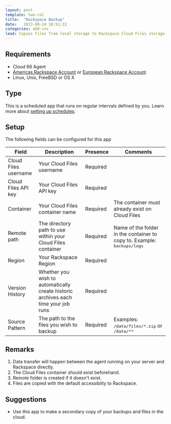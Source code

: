 ```yaml
---
layout: post
template: two-col
title:  "Rackspace Backup"
date:   2013-09-24 10:51:22
categories: add-ins
lead: Copies files from local storage to Rackspace Cloud Files storage directly. It can keep multiple versions of the file in Cloud Files
---
```



## Requirements
- Cloud 66  Agent
- [Americas Rackspace Account](https://manage.rackspacecloud.com) or [European Rackspace Account](https://lon.manage.rackspacecloud.com)
- Linux, Unix, FreeBSD or OS X


## Type
This is a scheduled app that runs on regular intervals defined by you. Learn more about [setting up schedules](/add-ins/settingup-schedules.html).

## Setup
The following fields can be configured for this app

<table class='table table-bordered table-striped'>
	<thead>
		<tr>
			<th>Field</th>
			<th>Description</th>
			<th>Presence</th>
			<th>Comments</th>
		</tr>
	</thead>
	<tbody>
		<tr>
			<td>Cloud Files username</td>
			<td>Your Cloud Files username</td>
			<td><span class='label label-important'>Required</span></td>
			<td></td>
		</tr>
		<tr>
			<td>Cloud Files API key</td>
			<td>Your Cloud Files API key</td>
			<td><span class='label label-important'>Required</span></td>
			<td></td>
		</tr>
		<tr>
			<td>Container</td>
			<td>Your Cloud Files container name</td>
			<td><span class='label label-important'>Required</span></td>
			<td>The container must already exist on Cloud Files</td>
		</tr>
		<tr>
			<td>Remote path</td>
			<td>The directory path to use within your Cloud Files container</td>
			<td><span class='label label-important'>Required</span></td>
			<td>Name of the folder in the container to copy to. Example: <kbd>backups/logs</kbd></td>
		</tr>
		<tr>
			<td>Region</td>
			<td>Your Rackspace Region</td>
			<td><span class='label label-important'>Required</span></td>
			<td></td>
		</tr>
		<tr>
			<td>Version History</td>
			<td>Whether you wish to automatically create historic archives each time your job runs</td>
			<td><span class='label label-important'>Required</span></td>
			<td></td>
		</tr>
		<tr>
			<td>Source Pattern</td>
			<td>The path to the files you wish to backup</td>
			<td><span class='label label-important'>Required</span></td>
			<td>Examples: <kbd>/data/files/*.zip</kbd> or <kbd>/data/**</kbd></td>
		</tr>
	</tbody>
</table>

## Remarks
1. Data transfer will happen between the agent running on your server and Rackspace directly.
2. The Cloud Files container should exist beforehand.
3. Remote folder is created if it doesn't exist.
4. Files are copied with the default accessiblity to Rackspace.

## Suggestions
- Use this app to make a secondary copy of your backups and files in the cloud.